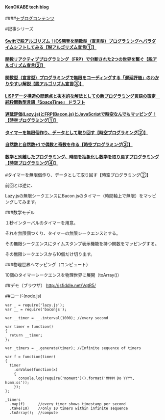 #### KenOKABE tech blog
####[←ブログコンテンツ](http://kenokabe.github.io/contents/entries/entry0/entry.html)

#記事シリーズ
#### [Swiftで脱アルゴリズム！iOS開発を関数型（宣言型）プログラミングへパラダイムシフトしてみる【脱アルゴリズム宣言①】](http://qiita.com/kenokabe/items/41189c45001321c9e283)
####  [関数リアクティブプログラミング（FRP）で分断された2つの世界を繋ぐ【脱アルゴリズム宣言②】](http://qiita.com/kenokabe/items/a8477694a499ca869cde)
#### [関数型（宣言型）プログラミングで無限をコーディングする「遅延評価」のわかりやすい解説【脱アルゴリズム宣言③】](http://qiita.com/kenokabe/items/821ce4020644372b648c)

#### [LISPデータ構造の問題点と抜本的な解法としての新プログラミング言語の策定　純粋関数型言語「SpaceTime」 ドラフト](http://qiita.com/kenokabe/items/aa5705978d6a13753fe2)

#### [遅延評価(Lazy.js)とFRP(Bacon.js)とJavaScriptで時空なんでもマッピング！【時空プログラミング①】](http://qiita.com/kenokabe/items/b04e3d8d49b0ffc7a78b)

#### [タイマーを無限個作り、データとして取り回す【時空プログラミング②】](http://qiita.com/kenokabe/items/8c970d2b0dfa98187998)

#### [自然数と自然数+1 で偶数と奇数を作る【時空プログラミング③】]( http://qiita.com/kenokabe/items/f6172df8d8416429656a)

#### [数学と別離したプログラミング、時間を抽象化し数学を取り戻すプログラミング【時空プログラミング④】](http://qiita.com/kenokabe/items/b81c7aa8af86314551a0)

#タイマーを無限個作り、データとして取り回す【時空プログラミング②】


前回とは逆に、

Lazy.jsの無限シークエンスにBacon.jsのタイマー（時間軸上で無限）をマッピングしてみます。

###数学モデル

１秒インターバルのタイマーを用意。

それを無限個つくり、タイマーの無限シークエンスとする。

その無限シークエンスにタイムスタンプ表示機能を持つ関数をマッピングする。

その無限シークエンスから10個だけ切り出す。

###物理世界へマッピング（コンピュート）

10個のタイマーシークエンスを物理世界に展開（toArray()）

##デモ（ブラウザ）
http://jsfiddle.net/VqtR5/


##コード(node.js)

```
var _ = require('lazy.js');
var __ = require('baconjs');

var __timer = __.interval(1000); //every second

var timer = function()
{
  return __timer;
};

var _timers = _.generate(timer); //Infinite sequence of timers

var f = function(timer)
{
  timer
    .onValue(function(x)
    {
      console.log(require('moment')().format('MMMM Do YYYY, h:mm:ss'));
    });
};

_timers
  .map(f)      //every timer shows timestamp per second
  .take(10)    //only 10 timers within infinite sequence
  .toArray();  //compute
```
